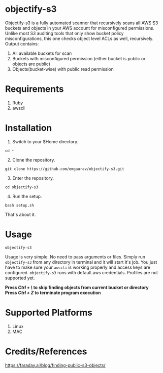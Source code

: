# objectify-s3
Objectify-s3 is a fully automated scanner that recursively scans all AWS S3 buckets and objects in your AWS account for misconfigured permissions. Unlike most S3 auditing tools that only show bucket policy misconfigurations, this one checks object level ACLs as well, recursively. <br>
Output contains: 
  1. All available buckets for scan
  2. Buckets with misconfigured permission (either bucket is public or objects are public)
  3. Objects(bucket-wise) with public read permission

# Requirements
1. Ruby
2. awscli

# Installation
1. Switch to your $Home directory.
``` 
cd ~
```
2. Clone the repository. 
``` 
git clone https://github.com/emgaurav/objectify-s3.git
```
3. Enter the repository.
```
cd objectify-s3
```
4. Run the setup. <br> 
```
bash setup.sh
```
That's about it.

# Usage
```
objectify-s3
```
Usage is very simple. No need to pass arguments or files. Simply run `objectify-s3` from any directory in terminal and it will start it's job.
You just have to make sure your `awscli` is working properly and access keys are configured. `objectify-s3` runs with default aws credentials. Profiles are not supported yet.

**Press  _Ctrl + \\_  to skip finding objects from current bucket or directory** <br>
**Press _Ctrl + Z_ to terminate program execution** 

# Supported Platforms
1. Linux
2. MAC

# Credits/References
https://faraday.ai/blog/finding-public-s3-objects/

